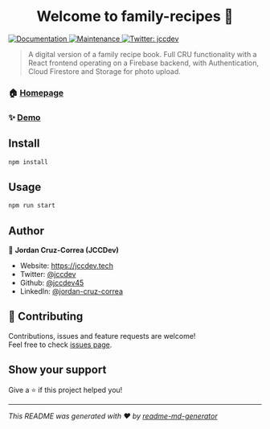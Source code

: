 <h1 align="center">Welcome to family-recipes 👋</h1>
<p>
  <a href="https://github.com/jccdev45/family-recipes#readme" target="_blank">
    <img alt="Documentation" src="https://img.shields.io/badge/documentation-yes-brightgreen.svg" />
  </a>
  <a href="https://github.com/jccdev45/family-recipes/graphs/commit-activity" target="_blank">
    <img alt="Maintenance" src="https://img.shields.io/badge/Maintained%3F-yes-green.svg" />
  </a>
  <a href="https://twitter.com/jccdev" target="_blank">
    <img alt="Twitter: jccdev" src="https://img.shields.io/twitter/follow/jccdev.svg?style=social" />
  </a>
</p>

> A digital version of a family recipe book. Full CRU functionality with a React frontend operating on a Firebase backend, with Authentication, Cloud Firestore and Storage for photo upload.

### 🏠 [Homepage](https://github.com/jccdev45/family-recipes)

### ✨ [Demo](https://medinarecipes.netlify.app/)

## Install

```sh
npm install
```

## Usage

```sh
npm run start
```

## Author

👤 **Jordan Cruz-Correa (JCCDev)**

* Website: https://jccdev.tech
* Twitter: [@jccdev](https://twitter.com/jccdev)
* Github: [@jccdev45](https://github.com/jccdev45)
* LinkedIn: [@jordan-cruz-correa](https://linkedin.com/in/jordan-cruz-correa)

## 🤝 Contributing

Contributions, issues and feature requests are welcome!<br />Feel free to check [issues page](https://github.com/jccdev45/family-recipes/issues). 

## Show your support

Give a ⭐️ if this project helped you!

***
_This README was generated with ❤️ by [readme-md-generator](https://github.com/kefranabg/readme-md-generator)_